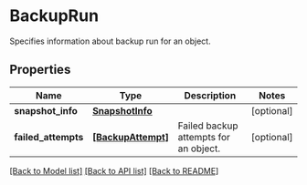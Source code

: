 # BackupRun

Specifies information about backup run for an object.

## Properties
Name | Type | Description | Notes
------------ | ------------- | ------------- | -------------
**snapshot_info** | [**SnapshotInfo**](SnapshotInfo.md) |  | [optional] 
**failed_attempts** | [**[BackupAttempt]**](BackupAttempt.md) | Failed backup attempts for an object. | [optional] 

[[Back to Model list]](../README.md#documentation-for-models) [[Back to API list]](../README.md#documentation-for-api-endpoints) [[Back to README]](../README.md)


